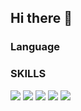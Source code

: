 ## Hi there 👋

<!--
**hojooo/hojooo** is a ✨ _special_ ✨ repository because its `README.md` (this file) appears on your GitHub profile.

Here are some ideas to get you started:

- 🔭 I’m currently working on ...
- 🌱 I’m currently learning ...
- 👯 I’m looking to collaborate on ...
- 🤔 I’m looking for help with ...
- 💬 Ask me about ...
- 📫 How to reach me: ...
- 😄 Pronouns: ...
- ⚡ Fun fact: ...
-->
### Language


### SKILLS
<img src="https://img.shields.io/badge/spring-6DB33F.svg?style=for-the-badge&logo=spring&logoColor=FFFFFF" /> <img src="https://img.shields.io/badge/spring boot-6DB33F.svg?style=for-the-badge&logo=springboot&logoColor=FFFFFF" /> <img src="https://img.shields.io/badge/AWS-232F3E.svg?style=for-the-badge&logo=amazonwebservices&logoColor=FFFFFF" /> <img src="https://img.shields.io/badge/MySQL-4479A1.svg?style=for-the-badge&logo=mysql&logoColor=FFFFFF" /> <img src="https://img.shields.io/badge/redis-FF4438.svg?style=for-the-badge&logo=redis&logoColor=FFFFFF" />
